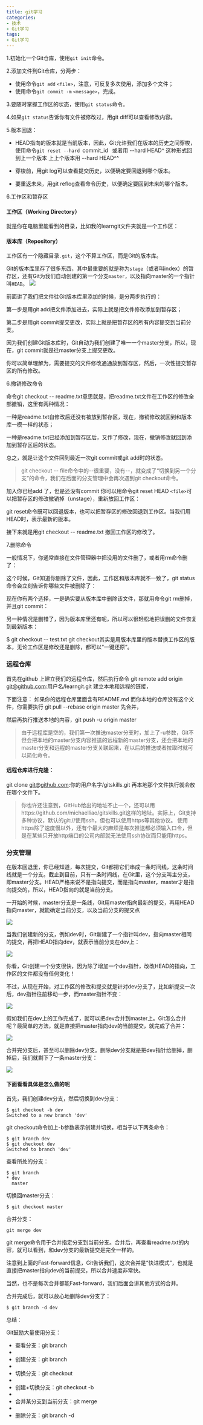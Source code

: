 ```yaml
---
title: git学习
categories:
- 技术
- Git学习
tags:
- Git学习
---
```



1.初始化一个Git仓库，使用`git init`命令。

2.添加文件到Git仓库，分两步：

- 使用命令`git add` `<file>`，注意，可反复多次使用，添加多个文件；
- 使用命令`git commit -m` `<message>`，完成。


3.要随时掌握工作区的状态，使用`git status`命令。

4.如果`git status`告诉你有文件被修改过，用git diff可以查看修改内容。


<!--more-->
5.版本回退：


- HEAD指向的版本就是当前版本，因此，Git允许我们在版本的历史之间穿梭，使用命令`git reset --hard `commit_id` `    或者用 --hard HEAD^ 这种形式回到上一个版本   上上个版本用 --hard HEAD^^   

- 穿梭前，用git log可以查看提交历史，以便确定要回退到哪个版本。

- 要重返未来，用git reflog查看命令历史，以便确定要回到未来的哪个版本。


6.工作区和暂存区

#### 工作区（Working Directory）

就是你在电脑里能看到的目录，比如我的learngit文件夹就是一个工作区：



#### 版本库（Repository）

工作区有一个隐藏目录`.git`，这个不算工作区，而是Git的版本库。

Git的版本库里存了很多东西，其中最重要的就是称为`stage`（或者叫index）的暂存区，还有Git为我们自动创建的第一个分支`master`，以及指向master的一个指针叫`HEAD`。
![](http://ww1.sinaimg.cn/large/006c6oKBgy1fsktu0areaj30dv072jsf.jpg)

前面讲了我们把文件往Git版本库里添加的时候，是分两步执行的：

第一步是用git add把文件添加进去，实际上就是把文件修改添加到暂存区；

第二步是用git commit提交更改，实际上就是把暂存区的所有内容提交到当前分支。

因为我们创建Git版本库时，Git自动为我们创建了唯一一个master分支，所以，现在，git commit就是往master分支上提交更改。

你可以简单理解为，需要提交的文件修改通通放到暂存区，然后，一次性提交暂存区的所有修改。


6.撤销修改命令

命令git checkout -- readme.txt意思就是，把readme.txt文件在工作区的修改全部撤销，这里有两种情况：

一种是readme.txt自修改后还没有被放到暂存区，现在，撤销修改就回到和版本库一模一样的状态；

一种是readme.txt已经添加到暂存区后，又作了修改，现在，撤销修改就回到添加到暂存区后的状态。

总之，就是让这个文件回到最近一次git commit或git add时的状态。

>git checkout -- file命令中的--很重要，没有--，就变成了“切换到另一个分支”的命令，我们在后面的分支管理中会再次遇到git checkout命令。



加入你已经add 了，但是还没有commit  你可以用命令git reset HEAD `<file>`可以把暂存区的修改撤销掉（unstage），重新放回工作区：

git reset命令既可以回退版本，也可以把暂存区的修改回退到工作区。当我们用HEAD时，表示最新的版本。


接下来就是用git checkout -- readme.txt   撤回工作区的修改了。

7.删除命令


一般情况下，你通常直接在文件管理器中把没用的文件删了，或者用rm命令删了：

这个时候，Git知道你删除了文件，因此，工作区和版本库就不一致了，git status命令会立刻告诉你哪些文件被删除了：

现在你有两个选择，一是确实要从版本库中删除该文件，那就用命令git rm删掉，并且git commit：


另一种情况是删错了，因为版本库里还有呢，所以可以很轻松地把误删的文件恢复到最新版本：

$ git checkout -- test.txt
git checkout其实是用版本库里的版本替换工作区的版本，无论工作区是修改还是删除，都可以“一键还原”。



### 远程仓库


首先在github 上建立我们的远程仓库，然后执行命令 git remote add origin git@github.com:用户名/learngit.git  建立本地和远程的链接，

下面注意： 如果你的远程仓库里面含有README.md  而你本地的仓库没有这个文件，你需要执行  git pull --rebase origin master  先合并，

然后再执行推送本地的内容，git push -u origin master

>由于远程库是空的，我们第一次推送master分支时，加上了-u参数，Git不但会把本地的master分支内容推送的远程新的master分支，还会把本地的master分支和远程的master分支关联起来，在以后的推送或者拉取时就可以简化命令。


#### 远程仓库进行克隆：

git clone git@github.com:你的用户名字/gitskills.git    再本地那个文件执行就会放在哪个文件下。


>你也许还注意到，GitHub给出的地址不止一个，还可以用https://github.com/michaelliao/gitskills.git这样的地址。实际上，Git支持多种协议，默认的git://使用ssh，但也可以使用https等其他协议。
使用https除了速度慢以外，还有个最大的麻烦是每次推送都必须输入口令，但是在某些只开放http端口的公司内部就无法使用ssh协议而只能用https。



### 分支管理


在版本回退里，你已经知道，每次提交，Git都把它们串成一条时间线，这条时间线就是一个分支。截止到目前，只有一条时间线，在Git里，这个分支叫主分支，即master分支。HEAD严格来说不是指向提交，而是指向master，master才是指向提交的，所以，HEAD指向的就是当前分支。

一开始的时候，master分支是一条线，Git用master指向最新的提交，再用HEAD指向master，就能确定当前分支，以及当前分支的提交点

![](http://ww1.sinaimg.cn/large/006c6oKBgy1fsl0d3ajwwj309e04st92.jpg)


当我们创建新的分支，例如dev时，Git新建了一个指针叫dev，指向master相同的提交，再把HEAD指向dev，就表示当前分支在dev上：

![](http://ww1.sinaimg.cn/large/006c6oKBgy1fsl0dc8mi6j30ct06l3z0.jpg)


你看，Git创建一个分支很快，因为除了增加一个dev指针，改改HEAD的指向，工作区的文件都没有任何变化！

不过，从现在开始，对工作区的修改和提交就是针对dev分支了，比如新提交一次后，dev指针往前移动一步，而master指针不变：

![](http://ww1.sinaimg.cn/large/006c6oKBgy1fsl0f39pwmj30fu06x74w.jpg)


假如我们在dev上的工作完成了，就可以把dev合并到master上。Git怎么合并呢？最简单的方法，就是直接把master指向dev的当前提交，就完成了合并：

![](http://ww1.sinaimg.cn/large/006c6oKBgy1fsl0fwsq6rj30ev06ljs0.jpg)

合并完分支后，甚至可以删除dev分支。删除dev分支就是把dev指针给删掉，删掉后，我们就剩下了一条master分支：

![](http://ww1.sinaimg.cn/large/006c6oKBgy1fsl0gt3jwxj30dl04vwew.jpg)






#### 下面看看具体是怎么做的呢

首先，我们创建dev分支，然后切换到dev分支：
```git
$ git checkout -b dev
Switched to a new branch 'dev'
```

git checkout命令加上-b参数表示创建并切换，相当于以下两条命令：
```git
$ git branch dev
$ git checkout dev
Switched to branch 'dev'
```

查看所处的分支：

```git
$ git branch
* dev
  master
```

切换回master分支：

```git
$ git checkout master
```



合并分支：

```git
git merge dev

```


git merge命令用于合并指定分支到当前分支。合并后，再查看readme.txt的内容，就可以看到，和dev分支的最新提交是完全一样的。

注意到上面的Fast-forward信息，Git告诉我们，这次合并是“快进模式”，也就是直接把master指向dev的当前提交，所以合并速度非常快。

当然，也不是每次合并都能Fast-forward，我们后面会讲其他方式的合并。

合并完成后，就可以放心地删除dev分支了：

```git
$ git branch -d dev
```



总结：

Git鼓励大量使用分支：

- 查看分支：git branch
- 
- 创建分支：git branch <name>
- 
- 切换分支：git checkout <name>
- 
- 创建+切换分支：git checkout -b <name>
- 
- 合并某分支到当前分支：git merge <name>
- 
- 删除分支：git branch -d <name>

